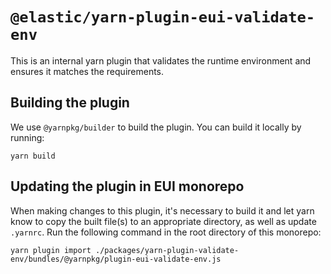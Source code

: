 # `@elastic/yarn-plugin-eui-validate-env`

This is an internal yarn plugin that validates the runtime environment and ensures
it matches the requirements.

## Building the plugin

We use `@yarnpkg/builder` to build the plugin. You can build it locally by running:

```shell
yarn build
```

## Updating the plugin in EUI monorepo

When making changes to this plugin, it's necessary to build it and let yarn know to copy the built
file(s) to an appropriate directory, as well as update `.yarnrc`.
Run the following command in the root directory of this monorepo:

```shell
yarn plugin import ./packages/yarn-plugin-validate-env/bundles/@yarnpkg/plugin-eui-validate-env.js
```
